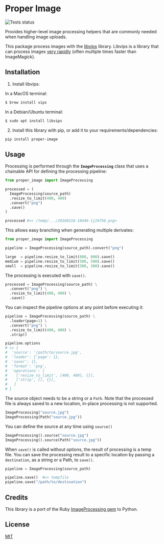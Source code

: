 # Proper Image

![Tests status](https://github.com/jpsca/proper-image/workflows/Tests/badge.svg)

Provides higher-level image processing helpers that are commonly needed when handling image uploads.

This package process images with the [libvips] library.
Libvips is a library that can process images [very rapidly][libvips performance] (often multiple times faster than ImageMagick).

## Installation

1. Install libvips:

In a MacOS terminal:

```sh
$ brew install vips
```

In a Debian/Ubuntu terminal:

```sh
$ sudo apt install libvips
```

2. Install this library with pip, or add it to your requirements/dependencies:

```sh
pip install proper-image
```


## Usage

Processing is performed through the **`ImageProcessing`** class that
uses a chainable API for defining the processing pipeline:

```python
from proper_image import ImageProcessing

processed = (
  ImageProcessing(source_path)
  .resize_to_limit(400, 400)
  .convert("png")
  .save()
)

processed #=> /temp/.../20180316-18446-1j247h6.png>
```

This allows easy branching when generating multiple derivates:

```python
from proper_image import ImageProcessing

pipeline = ImageProcessing(source_path).convert("png")

large  = pipeline.resize_to_limit(800, 800).save()
medium = pipeline.resize_to_limit(500, 500).save()
small  = pipeline.resize_to_limit(300, 300).save()
```

The processing is executed with `save()`.

```python
processed = ImageProcessing(source_path) \
  .convert("png") \
  .resize_to_limit(400, 400) \
  .save()

```

You can inspect the pipeline options at any point before executing it:

```python
pipeline = ImageProcessing(source_path) \
  .loader(page=1) \
  .convert("png") \
  .resize_to_limit(400, 400) \
  .strip()

pipeline.options
# => {
#  'source': '/path/to/source.jpg',
#  'loader': {'page': 1},
#  'saver': {},
#  'format': 'png',
#  'operations': [
#    ['resize_to_limit', [400, 400], {}],
#    ['strip', [], {}],
#   ]
# }
```

The source object needs to be a string or a `Path`.
Note that the processed file is always saved to a new location,
in-place processing is not supported.

```python
ImageProcessing("source.jpg")
ImageProcessing(Path("source.jpg"))
```

You can define the source at any time using `source()`

```python
ImageProcessing().source("source.jpg")
ImageProcessing().source(Path("source.jpg"))
```

When `save()` is called without options, the result of processing is a temp file. You can save the processing result to a specific location by passing a `destination`, as a string or a Path, to `save()`.

```python
pipeline = ImageProcessing(source_path)

pipeline.save()  #=> tempfile
pipeline.save("/path/to/destination")
```


## Credits

This library is a port of the Ruby [ImageProcessing gem][gem] to Python.


## License

[MIT](MIT-LICENSE)

[libvips]: http://libvips.github.io/libvips/
[libvips performance]: https://github.com/libvips/libvips/wiki/Speed-and-memory-use
[gem]: https://github.com/janko/image_processing
